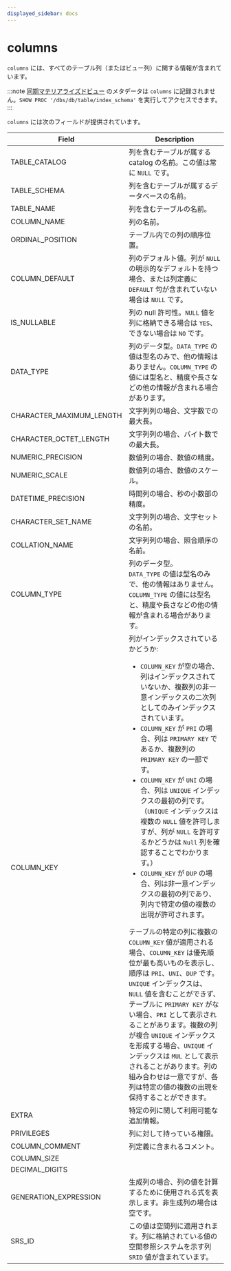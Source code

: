 ```yaml
---
displayed_sidebar: docs
---
```


# columns

`columns` には、すべてのテーブル列（またはビュー列）に関する情報が含まれています。

:::note
[同期マテリアライズドビュー](../../using_starrocks/Materialized_view-single_table.md) のメタデータは `columns` に記録されません。`SHOW PROC '/dbs/db/table/index_schema'` を実行してアクセスできます。
:::

`columns` には次のフィールドが提供されています。

| **Field**                | **Description**                                              |
| ------------------------ | ------------------------------------------------------------ |
| TABLE_CATALOG            | 列を含むテーブルが属する catalog の名前。この値は常に `NULL` です。 |
| TABLE_SCHEMA             | 列を含むテーブルが属するデータベースの名前。 |
| TABLE_NAME               | 列を含むテーブルの名前。                 |
| COLUMN_NAME              | 列の名前。                                      |
| ORDINAL_POSITION         | テーブル内での列の順序位置。         |
| COLUMN_DEFAULT           | 列のデフォルト値。列が `NULL` の明示的なデフォルトを持つ場合、または列定義に `DEFAULT` 句が含まれていない場合は `NULL` です。 |
| IS_NULLABLE              | 列の null 許可性。`NULL` 値を列に格納できる場合は `YES`、できない場合は `NO` です。 |
| DATA_TYPE                | 列のデータ型。`DATA_TYPE` の値は型名のみで、他の情報はありません。`COLUMN_TYPE` の値には型名と、精度や長さなどの他の情報が含まれる場合があります。 |
| CHARACTER_MAXIMUM_LENGTH | 文字列列の場合、文字数での最大長。        |
| CHARACTER_OCTET_LENGTH   | 文字列列の場合、バイト数での最大長。             |
| NUMERIC_PRECISION        | 数値列の場合、数値の精度。                  |
| NUMERIC_SCALE            | 数値列の場合、数値のスケール。                      |
| DATETIME_PRECISION       | 時間列の場合、秒の小数部の精度。      |
| CHARACTER_SET_NAME       | 文字列列の場合、文字セットの名前。        |
| COLLATION_NAME           | 文字列列の場合、照合順序の名前。            |
| COLUMN_TYPE              | 列のデータ型。<br />`DATA_TYPE` の値は型名のみで、他の情報はありません。`COLUMN_TYPE` の値には型名と、精度や長さなどの他の情報が含まれる場合があります。 |
| COLUMN_KEY               | 列がインデックスされているかどうか:<ul><li>`COLUMN_KEY` が空の場合、列はインデックスされていないか、複数列の非一意インデックスの二次列としてのみインデックスされています。</li><li>`COLUMN_KEY` が `PRI` の場合、列は `PRIMARY KEY` であるか、複数列の `PRIMARY KEY` の一部です。</li><li>`COLUMN_KEY` が `UNI` の場合、列は `UNIQUE` インデックスの最初の列です。（`UNIQUE` インデックスは複数の `NULL` 値を許可しますが、列が `NULL` を許可するかどうかは `Null` 列を確認することでわかります。）</li><li>`COLUMN_KEY` が `DUP` の場合、列は非一意インデックスの最初の列であり、列内で特定の値の複数の出現が許可されます。</li></ul>テーブルの特定の列に複数の `COLUMN_KEY` 値が適用される場合、`COLUMN_KEY` は優先順位が最も高いものを表示し、順序は `PRI`、`UNI`、`DUP` です。<br />`UNIQUE` インデックスは、`NULL` 値を含むことができず、テーブルに `PRIMARY KEY` がない場合、`PRI` として表示されることがあります。複数の列が複合 `UNIQUE` インデックスを形成する場合、`UNIQUE` インデックスは `MUL` として表示されることがあります。列の組み合わせは一意ですが、各列は特定の値の複数の出現を保持することができます。 |
| EXTRA                    | 特定の列に関して利用可能な追加情報。 |
| PRIVILEGES               | 列に対して持っている権限。                      |
| COLUMN_COMMENT           | 列定義に含まれるコメント。               |
| COLUMN_SIZE              |                                                              |
| DECIMAL_DIGITS           |                                                              |
| GENERATION_EXPRESSION    | 生成列の場合、列の値を計算するために使用される式を表示します。非生成列の場合は空です。 |
| SRS_ID                   | この値は空間列に適用されます。列に格納されている値の空間参照システムを示す列 `SRID` 値が含まれています。 |